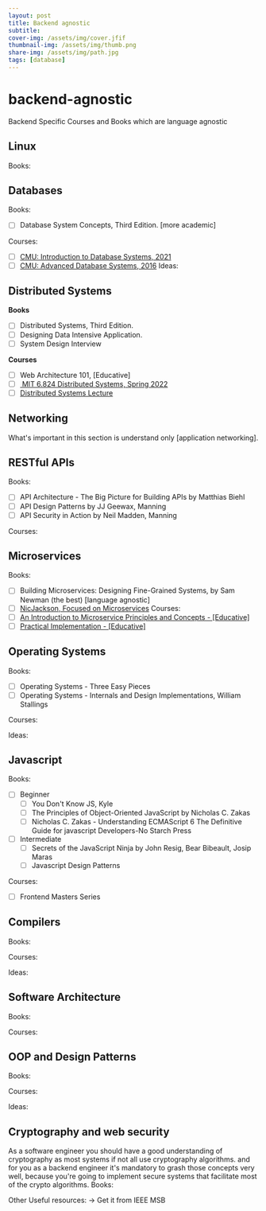 ```yaml
---
layout: post
title: Backend agnostic
subtitle: 
cover-img: /assets/img/cover.jfif
thumbnail-img: /assets/img/thumb.png
share-img: /assets/img/path.jpg
tags: [database]
---
```


# backend-agnostic

Backend Specific Courses and Books which are language agnostic

## Linux

Books:

## Databases

Books:

- [ ] Database System Concepts, Third Edition. [more academic]

Courses:

- [ ] <a href="https://www.youtube.com/playlist?list=PLSE8ODhjZXjZaHA6QcxDfJ0SIWBzQFKEG">CMU: Introduction to Database Systems, 2021</a>
- [ ] <a href="https://www.youtube.com/playlist?list=PLSE8ODhjZXjbisIGOepfnlbfxeH7TW-8O">CMU: Advanced Database Systems, 2016</a>
Ideas:

## Distributed Systems

<strong>Books</strong>

- [ ] Distributed Systems, Third Edition.
- [ ] Designing Data Intensive Application.
- [ ] System Design Interview

<strong>Courses</strong>

- [ ] Web Architecture 101, [Educative]
- [ ] <a href="https://www.youtube.com/playlist?list=PLrw6a1wE39_tb2fErI4-WkMbsvGQk9_UB"> MIT 6.824 Distributed Systems, Spring 2022</a>
- [ ] <a href="https://www.youtube.com/playlist?list=PLeKd45zvjcDFUEv_ohr_HdUFe97RItdiB">Distributed Systems Lecture</a>

## Networking

What's important in this section is understand only [application networking].

## RESTful APIs

Books:

- [ ] API Architecture - The Big Picture for Building APIs by Matthias Biehl
- [ ] API Design Patterns by JJ Geewax, Manning
- [ ] API Security in Action by Neil Madden, Manning

Courses:

## Microservices

Books:

- [ ] Building Microservices: Designing Fine-Grained Systems, by Sam Newman (the best) [language agnostic]
- [ ] <a href="https://www.youtube.com/c/NicJackson">NicJackson, Focused on Microservices</a>
Courses:
- [ ] <a href="https://www.educative.io/module/introduction-to-microservices">An Introduction to Microservice Principles and Concepts - [Educative]</a>
- [ ] <a href="https://www.educative.io/courses/microservice-architecture-practical-implementation">Practical Implementation - [Educative]</a>

## Operating Systems

Books:

- [ ] Operating Systems - Three Easy Pieces
- [ ] Operating Systems - Internals and Design Implementations, William Stallings

Courses:

Ideas:

## Javascript

Books:

- [ ] Beginner
  - [ ] You Don't Know JS, Kyle
  - [ ] The Principles of Object-Oriented JavaScript by Nicholas C. Zakas
  - [ ] Nicholas C. Zakas - Understanding ECMAScript 6  The Definitive Guide for javascript Developers-No Starch Press
- [ ] Intermediate
  - [ ] Secrets of the JavaScript Ninja by John Resig, Bear Bibeault, Josip Maras
  - [ ] Javascript Design Patterns

Courses:

- [ ] Frontend Masters Series

## Compilers

Books:

Courses:

Ideas:

## Software Architecture

Books:

Courses:

## OOP and Design Patterns

Books:

Courses:

Ideas:

## Cryptography and web security

As a software engineer you should have a good understanding of cryptography as most systems if not all use cryptography algorithms.
and for you as a backend engineer it's mandatory to grash those concepts very well, because you're going to implement secure systems that facilitate most of the crypto algorithms.
Books:

Other Useful resources:
-> Get it from IEEE MSB
